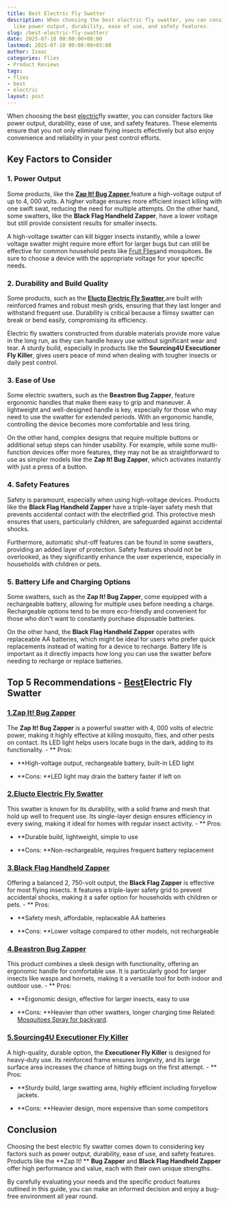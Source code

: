 ```yaml
---
title: Best Electric Fly Swatter
description: When choosing the best electric fly swatter, you can consider factors
  like power output, durability, ease of use, and safety features.
slug: /best-electric-fly-swatter/
date: 2025-07-10 00:00:00+00:00
lastmod: 2025-07-10 00:00:00+03:00
author: Isaac
categories: Flies
- Product Reviews
tags:
- flies
- best
- electric
layout: post
---
```

When choosing the best [electric](https://pestpolicy.com/best-electric-riding-lawn-mowers/)fly swatter, you can consider factors like power output, durability, ease of use, and safety features. These elements ensure that you not only eliminate flying insects effectively but also enjoy convenience and reliability in your pest control efforts.

##  Key Factors to Consider

###  1. Power Output

Some products, like the [**Zap It! Bug Zapper**](https://www.amazon.com/dp/B0859Q3DQ2/?tag=p-policy-20),feature a high-voltage output of up to 4, 000 volts. A higher voltage ensures more efficient insect killing with one swift swat, reducing the need for multiple attempts. On the other hand, some swatters, like the **Black Flag Handheld Zapper**, have a lower voltage but still provide consistent results for smaller insects.

A high-voltage swatter can kill bigger insects instantly, while a lower voltage swatter might require more effort for larger bugs but can still be effective for common household pests like [Fruit Flies](https://entomology.ca.uky.edu/ef621)and mosquitoes. Be sure to choose a device with the appropriate voltage for your specific needs.

###  2. Durability and Build Quality

Some products, such as the [**Elucto Electric Fly Swatter**](https://www.amazon.com/dp/B01F3N8A4Q/?tag=p-policy-20),are built with reinforced frames and robust mesh grids, ensuring that they last longer and withstand frequent use. Durability is critical because a flimsy swatter can break or bend easily, compromising its efficiency.

Electric fly swatters constructed from durable materials provide more value in the long run, as they can handle heavy use without significant wear and tear. A sturdy build, especially in products like the **Sourcing4U Executioner Fly Killer**, gives users peace of mind when dealing with tougher insects or daily pest control.

###  3. Ease of Use

Some electric swatters, such as the **Beastron Bug Zapper**, feature ergonomic handles that make them easy to grip and maneuver. A lightweight and well-designed handle is key, especially for those who may need to use the swatter for extended periods. With an ergonomic handle, controlling the device becomes more comfortable and less tiring.

On the other hand, complex designs that require multiple buttons or additional setup steps can hinder usability. For example, while some multi-function devices offer more features, they may not be as straightforward to use as simpler models like the **Zap It! Bug Zapper**, which activates instantly with just a press of a button.

###  4. Safety Features

Safety is paramount, especially when using high-voltage devices. Products like the **Black Flag Handheld Zapper** have a triple-layer safety mesh that prevents accidental contact with the electrified grid. This protective mesh ensures that users, particularly children, are safeguarded against accidental shocks.

Furthermore, automatic shut-off features can be found in some swatters, providing an added layer of protection. Safety features should not be overlooked, as they significantly enhance the user experience, especially in households with children or pets.

###  5. Battery Life and Charging Options

Some swatters, such as the **Zap It! Bug Zapper**, come equipped with a rechargeable battery, allowing for multiple uses before needing a charge. Rechargeable options tend to be more eco-friendly and convenient for those who don't want to constantly purchase disposable batteries.

On the other hand, the **Black Flag Handheld Zapper** operates with replaceable AA batteries, which might be ideal for users who prefer quick replacements instead of waiting for a device to recharge. Battery life is important as it directly impacts how long you can use the swatter before needing to recharge or replace batteries.

##  Top 5 Recommendations - [Best](https://pestpolicy.com/best-electric-tiller-for-clay-soil/)Electric Fly Swatter

###  [1.**Zap It! Bug Zapper**](https://www.amazon.com/dp/B0859Q3DQ2/?tag=p-policy-20)

The **Zap It! Bug Zapper** is a powerful swatter with 4, 000 volts of electric power, making it highly effective at killing mosquito, flies, and other pests on contact. Its LED light helps users locate bugs in the dark, adding to its functionality. - **
Pros:

- **High-voltage output, rechargeable battery, built-in LED light

- **Cons: **LED light may drain the battery faster if left on

###  [2.**Elucto Electric Fly Swatter**](https://www.amazon.com/dp/B01F3N8A4Q/?tag=p-policy-20)

This swatter is known for its durability, with a solid frame and mesh that hold up well to frequent use. Its single-layer design ensures efficiency in every swing, making it ideal for homes with regular insect activity. - **
Pros:

- **Durable build, lightweight, simple to use

- **Cons: **Non-rechargeable, requires frequent battery replacement

###  [3.**Black Flag Handheld Zapper**](https://www.amazon.com/dp/B07N2K9KYT/?tag=p-policy-20)

Offering a balanced 2, 750-volt output, the **Black Flag Zapper** is effective for most flying insects. It features a triple-layer safety grid to prevent accidental shocks, making it a safer option for households with children or pets. - **
Pros:

- **Safety mesh, affordable, replaceable AA batteries

- **Cons: **Lower voltage compared to other models, not rechargeable

###  [4.**Beastron Bug Zapper**](https://www.amazon.com/dp/B073BX345P/?tag=p-policy-20)

This product combines a sleek design with functionality, offering an ergonomic handle for comfortable use. It is particularly good for larger insects like wasps and hornets, making it a versatile tool for both indoor and outdoor use. - **
Pros:

- **Ergonomic design, effective for larger insects, easy to use

- **Cons: **Heavier than other swatters, longer charging time Related: [Mosquitoes Spray for backyard](https://pestpolicy.com/best-mosquito-yard-spray/).

###  [5.**Sourcing4U Executioner Fly Killer**](https://www.amazon.com/dp/B000MU2MJA/?tag=p-policy-20)

A high-quality, durable option, the **Executioner Fly Killer** is designed for heavy-duty use. Its reinforced frame ensures longevity, and its large surface area increases the chance of hitting bugs on the first attempt. - **
Pros:

- **Sturdy build, large swatting area, highly efficient including foryellow jackets.

- **Cons: **Heavier design, more expensive than some competitors

##  Conclusion

Choosing the best electric fly swatter comes down to considering key factors such as power output, durability, ease of use, and safety features. Products like the **Zap It! ** **Bug Zapper** and **Black Flag Handheld Zapper** offer high performance and value, each with their own unique strengths.

By carefully evaluating your needs and the specific product features outlined in this guide, you can make an informed decision and enjoy a bug-free environment all year round.
